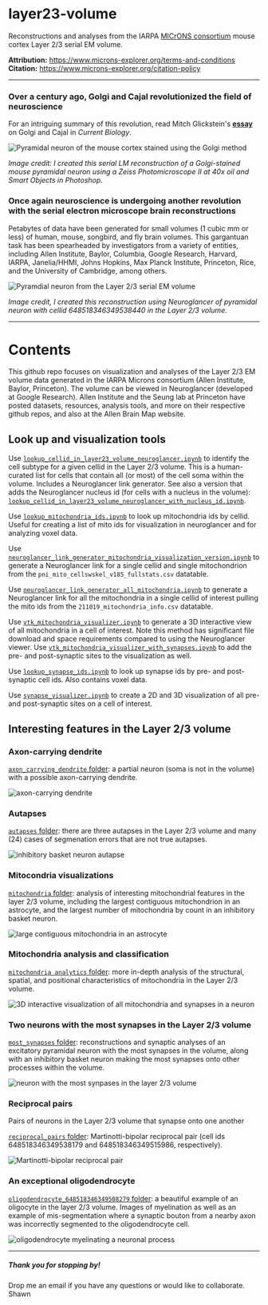 # layer23-volume
Reconstructions and analyses from the IARPA [MICrONS consortium](https://www.iarpa.gov/research-programs/microns) mouse cortex Layer 2/3 serial EM volume.

**Attribution:** https://www.microns-explorer.org/terms-and-conditions<br>
**Citation:** https://www.microns-explorer.org/citation-policy<br>

***

### Over a century ago, Golgi and Cajal revolutionized the field of neuroscience

For an intriguing summary of this revolution, read Mitch Glickstein's [**essay**](https://www.cell.com/current-biology/pdf/S0960-9822(06)01203-6.pdf) on Golgi and Cajal in <em>Current Biology</em>.

![Pyramidal neuron of the mouse cortex stained using the Golgi method](img/golgistain.png "Serial LM reconstruction of Golgi stained neuron")


<em>Image credit: I created this serial LM reconstruction of a Golgi-stained mouse pyramidal neuron using a Zeiss Photomicroscope II at 40x oil and Smart Objects in Photoshop.</em>

### Once again neuroscience is undergoing another revolution with the serial electron microscope brain reconstructions

Petabytes of data have been generated for small volumes (1 cubic mm or less) of human, mouse, songbird, and fly brain volumes. This gargantuan task has been spearheaded by investigators from a variety of entities, including Allen Institute, Baylor, Columbia, Google Research, Harvard, IARPA, Janelia/HHMI, Johns Hopkins, Max Planck Institute, Princeton, Rice, and the University of Cambridge, among others.  

![Pyramdial neuron from the Layer 2/3 serial EM volume](img/layer23pyr.png "Serial EM reconstruction using Neuroglancer")


<em>Image credit, I created this reconstruction using Neuroglancer of pyramidal neuron with cellid 648518346349538440 in the Layer 2/3 volume.</em>  

***

# Contents
This github repo focuses on visualization and analyses of the Layer 2/3 EM volume data generated in the IARPA Microns consortium (Allen Institute, Baylor, Princeton). The volume can be viewed in Neuroglancer (developed at Google Research). Allen Institute and the Seung lab at Princeton have posted datasets, resources, analysis tools, and more on their respective github repos, and also at the Allen Brain Map website. 

## Look up and visualization tools

Use [`lookup_cellid_in_layer23_volume_neuroglancer.ipynb`](https://github.com/shandran/layer23-volume/blob/main/lookup_cellid_in_layer23_volume_neuroglancer.ipynb) to identify the cell subtype for a given cellid in the Layer 2/3 volume. This is a human-curated list for cells that contain all (or most) of the cell soma within the volume. Includes a Neuroglancer link generator. See also a version that adds the Neuroglancer nucleus id (for cells with a nucleus in the volume): [`lookup_cellid_in_layer23_volume_neuroglancer_with_nucleus_id.ipynb`](https://github.com/shandran/layer23-volume/blob/main/lookup_cellid_in_layer23_volume_neuroglancer_with_nucleus_id.ipynb).

Use [`lookup_mitochondria_ids.ipynb`](https://github.com/shandran/layer23-volume/blob/main/lookup_mitochondria_ids.ipynb) to look up mitochondria ids by cellid. Useful for creating a list of mito ids for visualization in neuroglancer and for analyzing voxel data.

Use [`neuroglancer_link_generator_mitochondria_visualization_version.ipynb`](https://github.com/shandran/layer23-volume/blob/main/mitochondria_analytics/neuroglancer_link_generator_mitochondria_visualization_version.ipynb) to generate a Neuroglancer link for a single cellid and single mitochondrion from the `pni_mito_cellswskel_v185_fullstats.csv` datatable.

Use [`neuroglancer_link_generator_all_mitochondria.ipynb`](https://github.com/shandran/layer23-volume/blob/main/mitochondria_analytics/neuroglancer_link_generator_all_mitochondria.ipynb) to generate a Neuroglancer link for all the mitochondria in a single cellid of interest pulling the mito ids from the `211019_mitochondria_info.csv` datatable.

Use [`vtk_mitochondria_visualizer.ipynb`](https://github.com/shandran/layer23-volume/blob/main/mitochondria_analytics/vtk_mitochondria_visualizer.ipynb) to generate a 3D interactive view of all mitochondria in a cell of interest. Note this method has significant file download and space requirements compared to using the Neuroglancer viewer. Use [`vtk_mitochondria_visualizer_with_synapses.ipynb`](https://github.com/shandran/layer23-volume/blob/main/mitochondria_analytics/vtk_mitochondria_visualizer_with_synapses.ipynb) to add the pre- and post-synaptic sites to the visualization as well. 

Use [`lookup_synapse_ids.ipynb`](https://github.com/shandran/layer23-volume/blob/main/lookup_synapse_ids.ipynb) to look up synapse ids by pre- and post-synaptic cell ids. Also contains voxel data.

Use [`synapse_visualizer.ipynb`](https://github.com/shandran/layer23-volume/blob/main/synapse_visualizer.ipynb) to create a 2D and 3D visualization of all pre- and post-synaptic sites on a cell of interest.

## Interesting features in the Layer 2/3 volume

### Axon-carrying dendrite
[`axon_carrying_dendrite` folder](https://github.com/shandran/layer23-volume/tree/main/axon_carrying_dendrite): a partial neuron (soma is not in the volume) with a possible axon-carrying dendrite.

![axon-carrying dendrite](axon_carrying_dendrite/axon-carrying-dendrite-synapse_sites.png "axon-carrying dendrite")

### Autapses
[`autapses` folder](https://github.com/shandran/layer23-volume/tree/main/autapses): there are three autapses in the Layer 2/3 volume and many (24) cases of segmenation errors that are not true autapses.

![inhibitory basket neuron autapse](autapses/autapse_cellid_648518346349528994.png "inhibitory basket neuron autapse") 

### Mitocondria visualizations
[`mitochondria` folder](https://github.com/shandran/layer23-volume/tree/main/mitochondria): analysis of interesting mitochondrial features in the layer 2/3 volume, including the largest contiguous mitochondrion in an astrocyte, and the largest number of mitochondria by count in an inhibitory basket neuron.

![large contiguous mitochondria in an astrocyte](mitochondria/astrocyte_mitos.png "large contiguous mitochondria in an astrocyte")

### Mitochondria analysis and classification
[`mitochondria analytics` folder](https://github.com/shandran/layer23-volume/tree/main/mitochondria_analytics): more in-depth analysis of the structural, spatial, and positional characteristics of mitochondria in the Layer 2/3 volume.

![3D interactive visualization of all mitochondria and synapses in a neuron](mitochondria_analytics/3dvtk_mito_synapses.png "3D interactive visualization of all mitochondria and synapses in a neuron")

### Two neurons with the most synapses in the Layer 2/3 volume
[`most_synapses` folder](https://github.com/shandran/layer23-volume/tree/main/most_synapses): reconstructions and synaptic analyses of an excitatory pyramidal neuron with the most synapses in the volume, along with an inhibitory basket neuron making the most synapses onto other processes within the volume. 

![neuron with the most synpases in the layer 2/3 volume](most_synapses/pyramidal_neuron.png "neuron with the most synpases in the layer 2/3 volume")

### Reciprocal pairs
Pairs of neurons in the Layer 2/3 volume that synapse onto one another

[`reciprocal_pairs` folder](https://github.com/shandran/layer23-volume/tree/main/reciprocal_pairs): Martinotti-bipolar reciprocal pair (cell ids 648518346349538179 and 648518346349515986, respectively).  

![Martinotti-bipolar reciprocal pair](reciprocal_pairs/martinotti_bipolar_reciprocal_pairs.png "Martinotti-bipolar reciprocal pair")


### An exceptional oligodendrocyte
[`oligodendrocyte_648518346349508279` folder](https://github.com/shandran/layer23-volume/tree/main/oligodendrocyte_648518346349508279): a beautiful example of an oligocyte in the layer 2/3 volume. Images of myelination as well as an example of mis-segmentation where a synaptic bouton from a nearby axon was incorrectly segmented to the oligodendrocyte cell.

![oligodendrocyte myelinating a neuronal process](oligodendrocyte_648518346349508279/oligo_neurite_vtk.png "oligodendrocyte myelinating a neuronal process")


***

##### Thank you for stopping by!

Drop me an email if you have any questions or would like to collaborate.
Shawn
